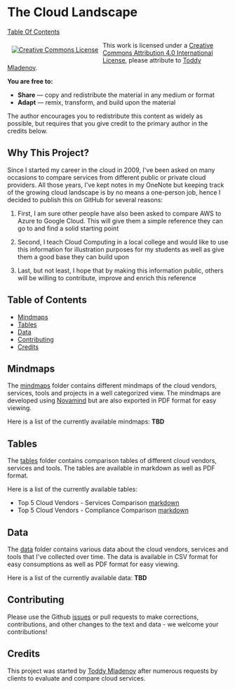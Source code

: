 # The Cloud Landscape

[Table Of Contents](#table-of-contents)

<p align="center"><a rel="license" href="http://creativecommons.org/licenses/by/4.0/" style="display: inline-block; float: left; vertical-align: middle; margin: 10px;"><img alt="Creative Commons License" style="border-width:0" src="https://i.creativecommons.org/l/by/4.0/88x31.png" /></a></p>

This work is licensed under a [Creative Commons Attribution 4.0 International License](http://creativecommons.org/licenses/by/4.0/), please attribute to [Toddy Mladenov](https://www.toddysm.com).

**You are free to:**

* **Share** — copy and redistribute the material in any medium or format
* **Adapt** — remix, transform, and build upon the material

The author encourages you to redistribute this content as widely as possible, but requires that you give credit to the primary author in the credits below.

## Why This Project?

Since I started my career in the cloud in 2009, I've been asked on many occasions to compare services from different public or private cloud providers. All those years, I've kept notes in my OneNote but keeping track of the growing cloud landscape is by no means a one-person job, hence I decided to publish this on GitHub for several reasons:

1. First, I am sure other people have also been asked to compare AWS to Azure to Google Cloud. This will give them a simple reference they can go to and find a solid starting point

2. Second, I teach Cloud Computing in a local college and would like to use this information for illustration purposes for my students as well as give them a good base they can build upon

3. Last, but not least, I hope that by making this information public, others will be willing to contribute, improve and enrich this reference

## Table of Contents

* [Mindmaps](#mindmaps)
* [Tables](#tables)
* [Data](#data)
* [Contributing](#contributing)
* [Credits](#credits)

## Mindmaps

The [mindmaps](https://github.com/CrimsonPinnacle/cloud-landscape/tree/master/mindmaps) folder contains different mindmaps of the cloud vendors, services, tools and projects in a well categorized view. The mindmaps are developed using [Novamind](https://www.novamind.com) but are also exported in PDF format for easy viewing.

Here is a list of the currently available mindmaps:
**TBD**

## Tables

The [tables](https://github.com/CrimsonPinnacle/cloud-landscape/tree/master/tables) folder contains comparison tables of different cloud vendors, services and tools. The tables are available in markdown as well as PDF format.

Here is a list of the currently available tables:

* Top 5 Cloud Vendors - Services Comparison [markdown](https://github.com/CrimsonPinnacle/cloud-landscape/blob/master/tables/top5-cloud-vendors-services.md)
* Top 5 Cloud Vendors - Compliance Comparison [markdown](https://github.com/CrimsonPinnacle/cloud-landscape/blob/master/tables/top5-cloud-vendors-compliance.md)

## Data

The [data](https://github.com/CrimsonPinnacle/cloud-landscape/tree/master/data) folder contains various data about the cloud vendors, services and tools that I've collected over time. The data is available in CSV format for easy consumptions as well as PDF format for easy viewing.

Here is a list of the currently available data:
**TBD**

## Contributing

Please use the Github [issues](https://github.com/CrimsonPinnacle/cloud-landscape/issues) or pull requests to make corrections, contributions, and other changes to the text and data - we welcome your contributions!

## Credits

This project was started by [Toddy Mladenov](https://www.toddysm.com) after numerous requests by clients to evaluate and compare cloud services.